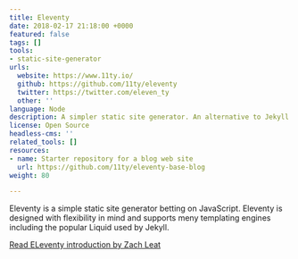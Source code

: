 ```yaml
---
title: Eleventy
date: 2018-02-17 21:18:00 +0000
featured: false
tags: []
tools:
- static-site-generator
urls:
  website: https://www.11ty.io/
  github: https://github.com/11ty/eleventy
  twitter: https://twitter.com/eleven_ty
  other: ''
language: Node
description: A simpler static site generator. An alternative to Jekyll.
license: Open Source
headless-cms: ''
related_tools: []
resources:
- name: Starter repository for a blog web site
  url: https://github.com/11ty/eleventy-base-blog
weight: 80

---
```

Eleventy is a simple static site generator betting on JavaScript. Eleventy is designed with flexibility in mind and supports meny templating engines including the popular Liquid used by Jekyll.

[Read ELeventy introduction by Zach Leat](https://www.zachleat.com/web/introducing-eleventy/)
